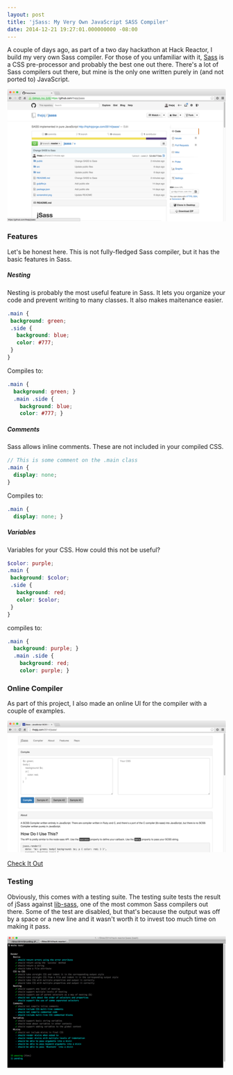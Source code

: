 ```yaml
---
layout: post
title: 'jSass: My Very Own JavaScript SASS Compiler'
date: 2014-12-21 19:27:01.000000000 -08:00
---
```

A couple of days ago, as part of a two day hackathon at Hack Reactor, I build my very own Sass compiler. For those of you unfamiliar with it, [Sass](http://sass-lang.com/) is a CSS pre-processor and probably the best one out there. There's a lot of Sass compilers out there, but mine is the only one written purely in (and not ported to) JavaScript. 

![jSass in GitHub](/assets/images/2014/12/jSass-Github.png)

### Features

Let's be honest here. This is not fully-fledged Sass compiler, but it has the basic features in Sass. 

##### Nesting

Nesting is probably the most useful feature in Sass. It lets you organize your code and prevent writing to many classes. It also makes maitenance easier. 

```scss
.main {
 background: green;
 .side {
   background: blue;
   color: #777;
 }
}
```

Compiles to:

```css
.main {
  background: green; }
  .main .side {
    background: blue;
    color: #777; }

```

##### Comments

Sass allows inline comments. These are not included in your compiled CSS. 

```scss
// This is some comment on the .main class
.main {
  display: none;
}
```
Compiles to:

```css
.main {
  display: none; }
```

##### Variables

Variables for your CSS. How could this not be useful?

```scss
$color: purple;
.main {
 background: $color;
 .side {
   background: red;
   color: $color;
 }
}
```
compiles to:

```css
.main {
  background: purple; }
  .main .side {
    background: red;
    color: purple; }
```

### Online Compiler

As part of this project, I also made an online UI for the compiler with a couple of examples.

![jSass Online Compiler](/assets/images/2014/12/jSass-Online-Compiler.png)

[Check It Out](http://thejsj.com/2014/jsass/)

### Testing

Obviously, this comes with a testing suite. The testing suite tests the result of jSass against [lib-sass](libsass.org), one of the most common Sass compilers out there. Some of the test are disabled, but that's because the output was off by a space or a new line and it wasn't worth it to invest too much time on making it pass.

![Testing of jSass](/assets/images/2014/12/jSass-tests.png)
